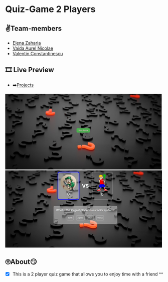 # Quiz-Game 2 Players

## ✌️Team-members

- [Elena Zaharia](https://github.com/elenazaharia1)
- [Vaida Aurel Nicolae](https://github.com/vaidanicu)
- [Valentin Constantinescu](https://github.com/Ipadios12)

## 🎞 Live Preview

- ➡️[Projects](https://elenazaharia1.github.io/quiz-game/)

<img src="./img/photo1.jpg" width=500  >
<img src="./img/photo2.jpg" width=500  >

## 🙄About😏

- [x] This is a 2 player quiz game that allows you to enjoy time with a friend ^^
